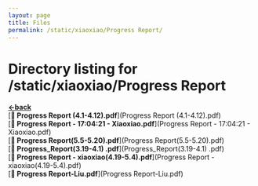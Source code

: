 ```yaml
---
layout: page
title: Files
permalink: /static/xiaoxiao/Progress Report/
---
```


# Directory listing for /static/xiaoxiao/Progress Report
[**<-back**](/static/xiaoxiao)  
[**:page_facing_up: Progress Report (4.1-4.12).pdf**](Progress Report (4.1-4.12).pdf)  
[**:page_facing_up: Progress Report - 17:04:21 - Xiaoxiao.pdf**](Progress Report - 17:04:21 - Xiaoxiao.pdf)  
[**:page_facing_up: Progress Report(5.5-5.20).pdf**](Progress Report(5.5-5.20).pdf)  
[**:page_facing_up: Progress_Report(3.19-4.1) .pdf**](Progress_Report(3.19-4.1) .pdf)  
[**:page_facing_up: Progress Report - xiaoxiao(4.19-5.4).pdf**](Progress Report - xiaoxiao(4.19-5.4).pdf)  
[**:page_facing_up: Progress Report-Liu.pdf**](Progress Report-Liu.pdf)  
